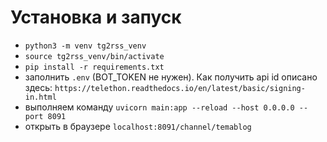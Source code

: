 # Установка и запуск
- `python3 -m venv tg2rss_venv`
- `source tg2rss_venv/bin/activate`
- `pip install -r requirements.txt`
- заполнить `.env` (BOT_TOKEN не нужен). Как получить api id описано здесь: `https://telethon.readthedocs.io/en/latest/basic/signing-in.html`
- выполняем команду `uvicorn main:app --reload --host 0.0.0.0 --port 8091`
- открыть в браузере `localhost:8091/channel/temablog`
  